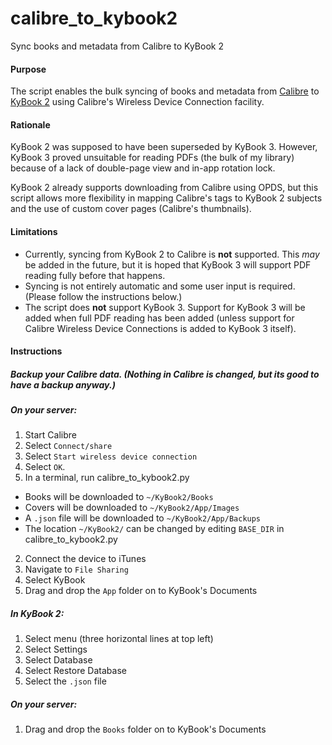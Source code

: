 # calibre_to_kybook2
Sync books and metadata from Calibre to KyBook 2

#### Purpose
The script enables the bulk syncing of books and metadata from [Calibre](https://calibre-ebook.com) to [KyBook 2](http://kybook-reader.com) using Calibre's Wireless Device Connection facility.

#### Rationale
KyBook 2 was supposed to have been superseded by KyBook 3. However, KyBook 3 proved unsuitable for reading PDFs (the bulk of my library) because of a lack of double-page view and in-app rotation lock.

KyBook 2 already supports downloading from Calibre using OPDS, but this script allows more flexibility in mapping Calibre's tags to KyBook 2 subjects and the use of custom cover pages (Calibre's thumbnails).

#### Limitations
* Currently, syncing from KyBook 2 to Calibre is **not** supported. This *may* be added in the future, but it is hoped that KyBook 3 will support PDF reading fully before that happens.
* Syncing is not entirely automatic and some user input is required. (Please follow the instructions below.)
* The script does **not** support KyBook 3. Support for KyBook 3 will be added when full PDF reading has been added (unless support for Calibre Wireless Device Connections is added to KyBook 3 itself).

#### Instructions
##### Backup your Calibre data. (Nothing in Calibre is changed, but its good to have a backup anyway.)
##### On your server:
1. Start Calibre
2. Select `Connect/share`
3. Select `Start wireless device connection`
4. Select `OK`.
5. In a terminal, run calibre_to_kybook2.py
  * Books will be downloaded to `~/KyBook2/Books`
  * Covers will be downloaded to `~/KyBook2/App/Images`
  * A `.json` file will be downloaded to `~/KyBook2/App/Backups`
  * The location `~/KyBook2/` can be changed by editing `BASE_DIR` in calibre_to_kybook2.py
2. Connect the device to iTunes
3. Navigate to `File Sharing`
4. Select KyBook
5. Drag and drop the `App` folder on to KyBook's Documents
##### In KyBook 2:
1. Select menu (three horizontal lines at top left)
2. Select Settings
3. Select Database
4. Select Restore Database
5. Select the `.json` file
##### On your server:
1. Drag and drop the `Books` folder on to KyBook's Documents

